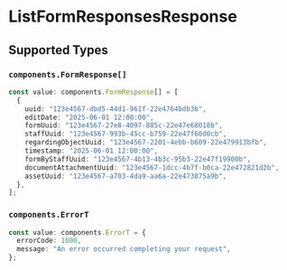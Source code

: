 # ListFormResponsesResponse


## Supported Types

### `components.FormResponse[]`

```typescript
const value: components.FormResponse[] = [
  {
    uuid: "123e4567-dbd5-44d1-961f-22e4764bdb3b",
    editDate: "2025-06-01 12:00:00",
    formUuid: "123e4567-27e8-4097-885c-22e47e68018b",
    staffUuid: "123e4567-993b-45cc-b759-22e47f60d0cb",
    regardingObjectUuid: "123e4567-2201-4ebb-b609-22e479913bfb",
    timestamp: "2025-06-01 12:00:00",
    formByStaffUuid: "123e4567-4b13-4b3c-95b3-22e47f19900b",
    documentAttachmentUuid: "123e4567-1dcc-4b7f-b0ca-22e472821d2b",
    assetUuid: "123e4567-a703-4da9-aa6a-22e473875a9b",
  },
];
```

### `components.ErrorT`

```typescript
const value: components.ErrorT = {
  errorCode: 1000,
  message: "An error occurred completing your request",
};
```

